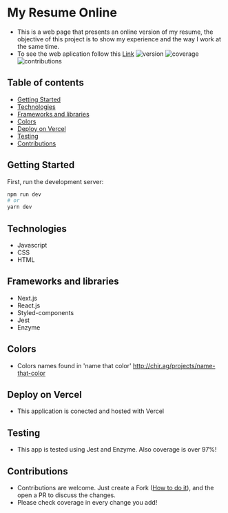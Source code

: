 # My Resume Online
  * This is a web page that presents an online version of my resume, the objective of this project is to show my experience and the way I work at the same time.
  * To see the web aplication follow this [Link](https://my-resume-abuin-melisa.vercel.app/)
  ![version](https://img.shields.io/static/v1?label=version&message=v1.2&color=green) ![coverage](https://img.shields.io/static/v1?label=coverage&message=79%&color=green) ![contributions](https://img.shields.io/static/v1?label=contributions&message=welcome&color=green)

## Table of contents
* [Getting Started](#getting-started)
* [Technologies](#technologies)
* [Frameworks and libraries](#frameworks-and-libraries)
* [Colors](#Colors)
* [Deploy on Vercel](#deploy-on-vercel)
* [Testing](#testing)
* [Contributions](#contributions)

## Getting Started

First, run the development server:

```bash
npm run dev
# or
yarn dev
```

## Technologies 

- Javascript
- CSS
- HTML

## Frameworks and libraries

- Next.js
- React.js
- Styled-components
- Jest
- Enzyme

## Colors

- Colors names found in 'name that color' http://chir.ag/projects/name-that-color

## Deploy on Vercel

- This application is conected and hosted with Vercel

## Testing

- This app is tested using Jest and Enzyme. Also coverage is over 97%!

## Contributions

* Contributions are welcome. Just create a Fork ([How to do it](http://kbroman.org/github_tutorial/pages/fork.html)), and the open a PR to discuss the changes.
* Please check coverage in every change you add!
